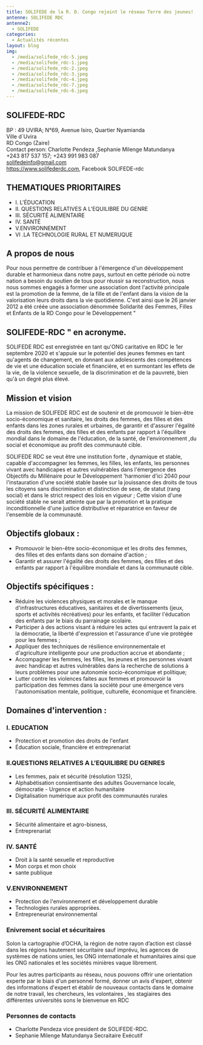 ```yaml
---
title: SOLIFEDE de la R. D. Congo rejoint le réseau Terre des jeunes!
antenne: SOLIFEDE RDC
antenne2:
  - SOLIFEDE
categories:
  - Actualités récentes
layout: blog
img:
  - /media/solifede_rdc-5.jpeg
  - /media/solifede_rdc-1.jpeg
  - /media/solifede_rdc-2.jpeg
  - /media/solifede_rdc-3.jpeg
  - /media/solifede_rdc-4.jpeg
  - /media/solifede_rdc-7.jpeg
  - /media/solifede_rdc-6.jpeg
---
```

## SOLIFEDE-RDC

BP : 49 UVIRA; N°69, Avenue Isiro, Quartier Nyamianda<br/>
Ville d´Uvira<br/>
RD Congo (Zaire)<br/>
Contact person: Charlotte Pendeza ,Sephanie Milenge Matundanya<br/>
+243 817 537 157; +243 991 983 087 <br/>
solifedeinfo@gmail.com <br/>
https://www.solifederdc.com, Facebook SOLIFEDE-rdc<br/>

## THEMATIQUES PRIORITAIRES

* I. L'ÉDUCATION
* II. QUESTIONS RELATIVES A L’EQUILIBRE DU GENRE
* III. SÉCURITÉ ALIMENTAIRE
* IV. SANTÉ
* V.ENVIRONNEMENT
* VI .LA TECHNOLOGIE RURAL ET NUMERUQUE

## A propos de nous

Pour nous permettre de contribuer à l'émergence d'un développement durable et harmonieux dans notre pays, surtout en cette période où notre nation a besoin du soutien de tous pour réussir sa reconstruction, nous nous sommes engagés à former une association dont l'activité principale est la promotion de la femme, de la fille et de l'enfant dans la vision de la valorisation  leurs droits dans la vie quotidienne.
C'est ainsi que le 26 janvier 2012 a été créée une association dénommée Solidarité des Femmes, Filles et Enfants de la RD Congo pour le Développement "

## SOLIFEDE-RDC " en acronyme.

SOLIFEDE RDC est enregistrée en tant qu'ONG caritative en RDC le 1er septembre 2020 et s'appuie sur le potentiel des jeunes femmes en tant qu'agents de changement, en donnant aux adolescents des compétences de vie et une éducation sociale et financière, et en surmontant les effets de la vie, de la violence sexuelle, de la discrimination et de la pauvreté, bien qu'à un degré plus élevé.

## Mission et vision

La mission de SOLIFEDE RDC est de soutenir et de promouvoir le bien-être socio-économique et sanitaire, les droits des femmes, des filles et des enfants dans les zones rurales et urbaines, de garantir et d'assurer l'égalité des droits des femmes, des filles et des enfants par rapport à l'équilibre mondial dans le domaine de l'éducation, de la santé, de l'environnement ,du social et économique au profit des communauté cible.

SOLIFEDE RDC se veut être une institution forte , dynamique et stable, capable d'accompagner les femmes, les filles, les enfants, les  personnes vivant avec handicapes et autres vulnérables dans l'émergence des Objectifs du Millénaire pour le Développement 'harmonier d'ici 2040 pour l'instauration d'une société stable basée sur la jouissance des droits de tous les citoyens sans discrimination et distinction de sexe, de statut (rang social) et dans le strict respect des lois en vigueur ; Cette vision d'une société stable ne serait atteinte que par la promotion et la pratique inconditionnelle d'une justice distributive et réparatrice en faveur de l'ensemble de la communauté.

## Objectifs globaux :

* Promouvoir le bien-être socio-économique et les droits des femmes, des filles et des enfants dans son domaine d'action ;
* Garantir et assurer l'égalité des droits des femmes, des filles et des enfants par rapport à l'équilibre mondiale et dans la communauté cible.

## Objectifs spécifiques :

* Réduire les violences physiques et morales et le manque d'infrastructures éducatives, sanitaires et de divertissements (jeux, sports et activités récréatives) pour les enfants, et faciliter l'éducation des enfants par le biais du parrainage scolaire.
* Participer à des actions visant à réduire les actes qui entravent la paix et la démocratie, la liberté d'expression et l'assurance d'une vie protégée pour les femmes ;
* Appliquer des techniques de résilience environnementale et d'agriculture intelligente pour une production accrue et abondante ;
* Accompagner les femmes, les filles, les jeunes et les personnes vivant avec handicap et autres vulnérables dans la recherche de solutions à leurs problèmes pour une autonomie socio-économique  et politique;
* Lutter contre les violences faites aux femmes et promouvoir la participation des femmes dans la société pour une émergence vers l'autonomisation mentale, politique, culturelle, économique et financière.

## Domaines d'intervention :

### I. EDUCATION

* Protection et promotion des droits de l'enfant
* Éducation sociale, financière et entreprenariat

### II.QUESTIONS RELATIVES A L’EQUILIBRE DU GENRES

* Les femmes, paix et sécurité (résolution 1325),
* Alphabétisation consientisante des adultes
Gouvernance locale, démocratie - Urgence et action humanitaire
* Digitalisation numérique aux profit des communautés rurales

### III. SÉCURITÉ ALIMENTAIRE

* Sécurité alimentaire et agro-bisness,
* Entreprenariat

### IV. SANTÉ

* Droit à la santé sexuelle et reproductive
* Mon corps et mon choix
* sante publique

### V.ENVIRONNEMENT

* Protection de l'environnement et développement durable
* Technologies rurales  appropriées.
* Entrepreneuriat environnemental

### Enivrement social et sécuritaires

Solon la cartographie d’OCHA, la région de notre rayon d’action est classé dans les régions hautement sécuritaire sauf imprévu, les agences de systèmes de nations unies, les ONG internationale et humanitaires ainsi que les ONG nationales et les sociétés minières vaque librement.

Pour les autres participants au réseau, nous pouvons offrir une orientation experte par le biais d'un personnel formé, donner un avis d'expert, obtenir des informations d'expert et établir de nouveaux contacts dans le domaine de notre travail, les chercheurs, les volontaires , les stagiaires des différentes universités sons le bienvenue en RDC

### Personnes de contacts

* Charlotte Pendeza vice president de SOLIFEDE-RDC.
* Sephanie Milenge Matundanya Secraitaire Exécutif
